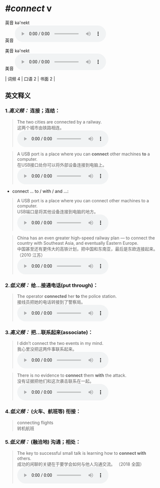 # ***\#connect*** v
英音 kə'nekt  
英音
<audio src="./media/connect-B.aac" controls="controls"></audio>

美音 kə'nekt  
美音
<audio src="./media/connect.aac" controls="controls"></audio>



| 词频 4 | 口语 2 | 书面 2 |  

英文释义
---
### 1.*高义频：* **连接；连结：**  

 > The two cities are connected by a railway.   
 > 这两个城市由铁路相连。    
<audio src="./media/1-connect.aac" controls="controls"></audio>

 > A USB port is a place where you can **connect** other machines **to** a computer.   
 > 在USB接口处你可以将外部设备连接到电脑上。    
<audio src="./media/2-connect.aac" controls="controls"></audio>

- connect … to / with / and …:

 > A USB port is a place where you can connect other machines to a computer.  
 > USB端口是将其他设备连接到电脑的地方。    
<audio src="./media/2-connect.aac" controls="controls"></audio>

 > China has an even greater high-speed railway plan — to connect the country with Southeast Asia, and eventually Eastern Europe.  
 > 中国甚至还有更伟大的高铁计划，把中国和东南亚，最后是东欧连接起来。  （2010 江苏）  
<audio src="./media/Connect-101_AAC.aac" controls="controls"></audio>

### 2.*低义频：* **给...接通电话(put through)：**  

 > The operator **connected** her **to** the police station.   
 > 接线员把她的电话转接到了警察局。    
<audio src="./media/3-connect.aac" controls="controls"></audio>

### 3.*高义频：* **把...联系起来(associate)：**  

 > I didn’t connect the two events in my mind.   
 > 我心里没把这两件事联系起来。    
<audio src="./media/4-connect.aac" controls="controls"></audio>

 > There is no evidence to **connect** them **with** the attack.   
 > 没有证据把他们和这次袭击联系在一起。    
<audio src="./media/5-connect.aac" controls="controls"></audio>

### 4.*低义频：* **(火车、航班等) 衔接：**  

 > connecting flights   
 > 转机航班    

### 5.*低义频：* **(融洽地) 沟通；相处：**  

 > The key to successful small talk is learning how to **connect with** others.  
 > 成功的闲聊的关键在于要学会如何与他人沟通交流。  （2018 全国）  
<audio src="./media/Connect-102_AAC.aac" controls="controls"></audio>



